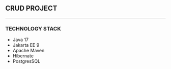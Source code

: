 ## CRUD PROJECT
_________________________________________________
### TECHNOLOGY STACK
- Java 17
- Jakarta EE 9
- Apache Maven
- Hibernate
- PostgresSQL